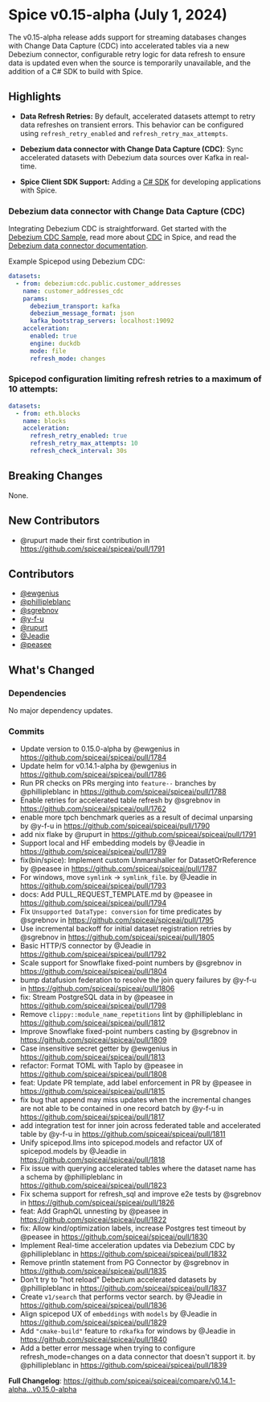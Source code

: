 # Spice v0.15-alpha (July 1, 2024)

The v0.15-alpha release adds support for streaming databases changes with Change Data Capture (CDC) into accelerated tables via a new Debezium connector, configurable retry logic for data refresh to ensure data is updated even when the source is temporarily unavailable, and the addition of a C# SDK to build with Spice.

## Highlights
- **Data Refresh Retries:** By default, accelerated datasets attempt to retry data refreshes on transient errors. This behavior can be configured using `refresh_retry_enabled` and `refresh_retry_max_attempts`.

- **Debezium data connector with Change Data Capture (CDC)**: Sync accelerated datasets with Debezium data sources over Kafka in real-time.

- **Spice Client SDK Support:** Adding a [C# SDK](https://github.com/spiceai/spice-dotnet/releases/tag/v0.1.0) for developing applications with Spice.

### Debezium data connector with Change Data Capture (CDC)

Integrating Debezium CDC is straightforward. Get started with the [Debezium CDC Sample](https://github.com/spiceai/samples/tree/trunk/cdc-debezium), read more about [CDC](https://docs.spiceai.org/features/cdc) in Spice, and read the [Debezium data connector documentation](https://docs.spiceai.org/data-connectors/debezium).

Example Spicepod using Debezium CDC:

```yaml
datasets:
  - from: debezium:cdc.public.customer_addresses
    name: customer_addresses_cdc
    params:
      debezium_transport: kafka
      debezium_message_format: json
      kafka_bootstrap_servers: localhost:19092
    acceleration:
      enabled: true
      engine: duckdb
      mode: file
      refresh_mode: changes
```

### Spicepod configuration limiting refresh retries to a maximum of 10 attempts:

```yaml
datasets:
  - from: eth.blocks
    name: blocks
    acceleration:
      refresh_retry_enabled: true
      refresh_retry_max_attempts: 10
      refresh_check_interval: 30s
```


## Breaking Changes

None.

## New Contributors

- @rupurt made their first contribution in https://github.com/spiceai/spiceai/pull/1791

## Contributors

- [@ewgenius](https://github.com/ewgenius)
- [@phillipleblanc](https://github.com/phillipleblanc)
- [@sgrebnov](https://github.com/sgrebnov)
- [@y-f-u](https://github.com/y-f-u)
- [@rupurt](https://github.com/rupurt)
- [@Jeadie](https://github.com/Jeadie)
- [@peasee](https://github.com/peasee)

## What's Changed

### Dependencies

No major dependency updates.

### Commits
- Update version to 0.15.0-alpha by @ewgenius in https://github.com/spiceai/spiceai/pull/1784
- Update helm for v0.14.1-alpha by @ewgenius in https://github.com/spiceai/spiceai/pull/1786
- Run PR checks on PRs merging into `feature--` branches by @phillipleblanc in https://github.com/spiceai/spiceai/pull/1788
- Enable retries for accelerated table refresh by @sgrebnov in https://github.com/spiceai/spiceai/pull/1762
- enable more tpch benchmark queries as a result of decimal unparsing by @y-f-u in https://github.com/spiceai/spiceai/pull/1790
- add nix flake by @rupurt in https://github.com/spiceai/spiceai/pull/1791
- Support local and HF embedding models by @Jeadie in https://github.com/spiceai/spiceai/pull/1789
- fix(bin/spice): Implement custom Unmarshaller for DatasetOrReference by @peasee in https://github.com/spiceai/spiceai/pull/1787
- For windows, move `symlink` -> `symlink_file`. by @Jeadie in https://github.com/spiceai/spiceai/pull/1793
- docs: Add PULL_REQUEST_TEMPLATE.md by @peasee in https://github.com/spiceai/spiceai/pull/1794
- Fix `Unsupported DataType: conversion` for time predicates by @sgrebnov in https://github.com/spiceai/spiceai/pull/1795
- Use incremental backoff for initial dataset registration retries by @sgrebnov in https://github.com/spiceai/spiceai/pull/1805
- Basic HTTP/S connector by @Jeadie in https://github.com/spiceai/spiceai/pull/1792
- Scale support for Snowflake fixed-point numbers by @sgrebnov in https://github.com/spiceai/spiceai/pull/1804
- bump datafusion federation to resolve the join query failures by @y-f-u in https://github.com/spiceai/spiceai/pull/1806
- fix: Stream PostgreSQL data in by @peasee in https://github.com/spiceai/spiceai/pull/1798
- Remove `clippy::module_name_repetitions` lint by @phillipleblanc in https://github.com/spiceai/spiceai/pull/1812
- Improve Snowflake fixed-point numbers casting by @sgrebnov in https://github.com/spiceai/spiceai/pull/1809
- Case insensitive secret getter by @ewgenius in https://github.com/spiceai/spiceai/pull/1813
- refactor: Format TOML with Taplo by @peasee in https://github.com/spiceai/spiceai/pull/1808
- feat: Update PR template, add label enforcement in PR by @peasee in https://github.com/spiceai/spiceai/pull/1815
- fix bug that append may miss updates when the incremental changes are not able to be contained in one record batch by @y-f-u in https://github.com/spiceai/spiceai/pull/1817
- add integration test for inner join across federated table and accelerated table by @y-f-u in https://github.com/spiceai/spiceai/pull/1811
- Unify spicepod.llms into spicepod.models and refactor UX of spicepod.models by @Jeadie in https://github.com/spiceai/spiceai/pull/1818
- Fix issue with querying accelerated tables where the dataset name has a schema by @phillipleblanc in https://github.com/spiceai/spiceai/pull/1823
- Fix schema support for refresh_sql and improve e2e tests by @sgrebnov in https://github.com/spiceai/spiceai/pull/1826
- feat: Add GraphQL unnesting by @peasee in https://github.com/spiceai/spiceai/pull/1822
- fix: Allow kind/optimization labels, increase Postgres test timeout by @peasee in https://github.com/spiceai/spiceai/pull/1830
- Implement Real-time acceleration updates via Debezium CDC by @phillipleblanc in https://github.com/spiceai/spiceai/pull/1832
- Remove println statement from PG Connector by @sgrebnov in https://github.com/spiceai/spiceai/pull/1835
- Don't try to "hot reload" Debezium accelerated datasets by @phillipleblanc in https://github.com/spiceai/spiceai/pull/1837
- Create `v1/search` that performs vector search. by @Jeadie in https://github.com/spiceai/spiceai/pull/1836
- Align spicepod UX of `embeddings` with `models` by @Jeadie in https://github.com/spiceai/spiceai/pull/1829
- Add `"cmake-build"` feature to `rdkafka` for windows by @Jeadie in https://github.com/spiceai/spiceai/pull/1840
- Add a better error message when trying to configure refresh_mode=changes on a data connector that doesn't support it. by @phillipleblanc in https://github.com/spiceai/spiceai/pull/1839

**Full Changelog**: https://github.com/spiceai/spiceai/compare/v0.14.1-alpha...v0.15.0-alpha
